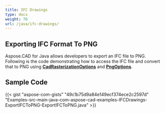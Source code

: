 ```yaml
---
title: IFC Drawings
type: docs
weight: 70
url: /java/ifc-drawings/
---
```


## **Exporting IFC Format To PNG**

Aspose.CAD for Java allows developers to export an IFC file to PNG. Following is the code demonstrating how to access the IFC file and convert that to PNG using [**CadRasterizationOptions**](https://apireference.aspose.com/cad/java/com.aspose.cad.imageoptions/CadRasterizationOptions) and [**PngOptions**](https://apireference.aspose.com/cad/java/com.aspose.cad.imageoptions/PngOptions).

## Sample Code

{{< gist "aspose-com-gists" "49c1b75d9a84e149ecf374ece2c2597d" "Examples-src-main-java-com-aspose-cad-examples-IFCDrawings-ExportIFCToPNG-ExportIFCToPNG.java" >}}
